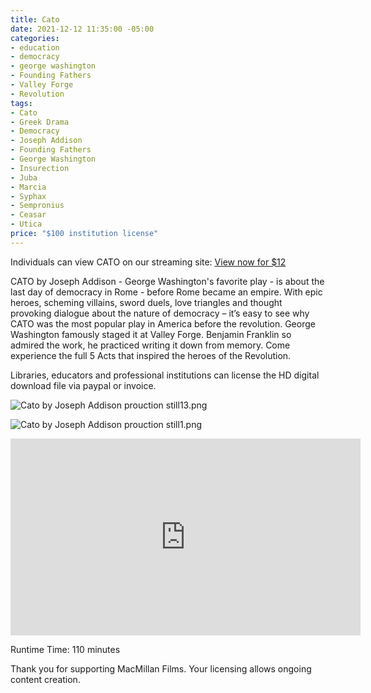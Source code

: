 ```yaml
---
title: Cato
date: 2021-12-12 11:35:00 -05:00
categories:
- education
- democracy
- george washington
- Founding Fathers
- Valley Forge
- Revolution
tags:
- Cato
- Greek Drama
- Democracy
- Joseph Addison
- Founding Fathers
- George Washington
- Insurection
- Juba
- Marcia
- Syphax
- Sempronius
- Ceasar
- Utica
price: "$100 institution license"
---
```


Individuals can view CATO on our streaming site:<script src="https://gumroad.com/js/gumroad.js"></script>
<a class="gumroad-button" href="https://macmillanfilms.gumroad.com/l/ocdnb">View now for $12</a>

CATO by Joseph Addison - George Washington's favorite play - is about the last day of democracy in Rome - before Rome became an empire. With epic heroes, scheming villains, sword duels, love triangles and thought provoking dialogue about the nature of democracy – it’s easy to see why CATO was the most popular play in America before the revolution. George Washington famously staged it at Valley Forge. Benjamin Franklin so admired the work, he practiced writing it down from memory. Come experience the full 5 Acts that inspired the heroes of the Revolution.

Libraries, educators and professional institutions can license the HD digital download file via paypal or invoice.

![Cato by Joseph Addison prouction still13.png](/uploads/Cato%20by%20Joseph%20Addison%20prouction%20still13.png)

![Cato by Joseph Addison prouction still1.png](/uploads/Cato%20by%20Joseph%20Addison%20prouction%20still1.png)

<iframe class="yt" width="560" height="315" src="https://www.youtube.com/embed/H7nBnDidBag?rel=0" title="YouTube video player" frameborder="0" allow="accelerometer; autoplay; clipboard-write; encrypted-media; gyroscope; picture-in-picture" allowfullscreen></iframe>

Runtime Time: 110 minutes

Thank you for supporting MacMillan Films. Your licensing allows ongoing content creation.
